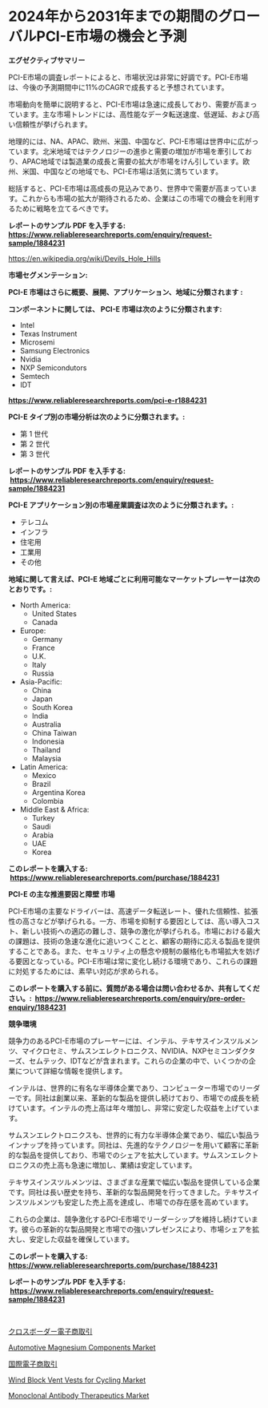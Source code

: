 <p><h1>2024年から2031年までの期間のグローバルPCI-E市場の機会と予測</h1></p><p><strong>エグゼクティブサマリー</strong></p>
<p><p>PCI-E市場の調査レポートによると、市場状況は非常に好調です。PCI-E市場は、今後の予測期間中に11%のCAGRで成長すると予想されています。</p><p>市場動向を簡単に説明すると、PCI-E市場は急速に成長しており、需要が高まっています。主な市場トレンドには、高性能なデータ転送速度、低遅延、および高い信頼性が挙げられます。</p><p>地理的には、NA、APAC、欧州、米国、中国など、PCI-E市場は世界中に広がっています。北米地域ではテクノロジーの進歩と需要の増加が市場を牽引しており、APAC地域では製造業の成長と需要の拡大が市場をけん引しています。欧州、米国、中国などの地域でも、PCI-E市場は活気に満ちています。</p><p>総括すると、PCI-E市場は高成長の見込みであり、世界中で需要が高まっています。これからも市場の拡大が期待されるため、企業はこの市場での機会を利用するために戦略を立てるべきです。</p></p>
<p><strong>レポートのサンプル PDF を入手する: <a href="https://www.reliableresearchreports.com/enquiry/request-sample/1884231">https://www.reliableresearchreports.com/enquiry/request-sample/1884231</a></strong></p>
<p><a href="https://en.wikipedia.org/wiki/Devils_Hole_Hills">https://en.wikipedia.org/wiki/Devils_Hole_Hills</a></p>
<p><strong>市場セグメンテーション:</strong></p>
<p><strong> PCI-E 市場はさらに概要、展開、アプリケーション、地域に分類されます :</strong></p>
<p><strong>コンポーネントに関しては、 PCI-E 市場は次のように分類されます: &nbsp;</strong></p>
<p><ul><li>Intel</li><li>Texas Instrument</li><li>Microsemi</li><li>Samsung Electronics</li><li>Nvidia</li><li>NXP Semicondutors</li><li>Semtech</li><li>IDT</li></ul></p>
<p><strong><a href="https://www.reliableresearchreports.com/pci-e-r1884231">https://www.reliableresearchreports.com/pci-e-r1884231</a></strong></p>
<p><strong> PCI-E タイプ別の市場分析は次のように分類されます。:</strong></p>
<p><ul><li>第 1 世代</li><li>第 2 世代</li><li>第 3 世代</li></ul></p>
<p><strong>レポートのサンプル PDF を入手する: &nbsp;<a href="https://www.reliableresearchreports.com/enquiry/request-sample/1884231">https://www.reliableresearchreports.com/enquiry/request-sample/1884231</a></strong></p>
<p><strong> PCI-E アプリケーション別の市場産業調査は次のように分類されます。:</strong></p>
<p><ul><li>テレコム</li><li>インフラ</li><li>住宅用</li><li>工業用</li><li>その他</li></ul></p>
<p><strong>地域に関して言えば、PCI-E 地域ごとに利用可能なマーケットプレーヤーは次のとおりです。:</strong></p>
<p><ul>
    <li>
        North America:
        <ul>
            <li>United States</li>
            <li>Canada</li>
        </ul>
    </li>
    <li>
        Europe:
        <ul>
            <li>Germany</li>
            <li>France</li>
            <li>U.K.</li>
            <li>Italy</li>
            <li>Russia</li>
        </ul>
    </li>
    <li>
        Asia-Pacific:
        <ul>
            <li>China</li>
            <li>Japan</li>
            <li>South Korea</li>
            <li>India</li>
            <li>Australia</li>
            <li>China Taiwan</li>
            <li>Indonesia</li>
            <li>Thailand</li>
            <li>Malaysia</li>
        </ul>
    </li>
    <li>
        Latin America:
        <ul>
            <li>Mexico</li>
            <li>Brazil</li>
            <li>Argentina Korea</li>
            <li>Colombia</li>
        </ul>
    </li>
    <li>
        Middle East & Africa:
        <ul>
            <li>Turkey</li>
            <li>Saudi</li>
            <li>Arabia</li>
            <li>UAE</li>
            <li>Korea</li>
        </ul>
    </li>
    </ul></p>
<p><strong>このレポートを購入する: &nbsp;<a href="https://www.reliableresearchreports.com/purchase/1884231">https://www.reliableresearchreports.com/purchase/1884231</a></strong></p>
<p><strong>PCI-E の主な推進要因と障壁 市場</strong></p>
<p><p>PCI-E市場の主要なドライバーは、高速データ転送レート、優れた信頼性、拡張性の高さなどが挙げられる。一方、市場を抑制する要因としては、高い導入コスト、新しい技術への適応の難しさ、競争の激化が挙げられる。市場における最大の課題は、技術の急速な進化に追いつくことと、顧客の期待に応える製品を提供することである。また、セキュリティ上の懸念や規制の厳格化も市場拡大を妨げる要因となっている。PCI-E市場は常に変化し続ける環境であり、これらの課題に対処するためには、素早い対応が求められる。</p></p>
<p><strong>このレポートを購入する前に、質問がある場合は問い合わせるか、共有してください。:&nbsp; <a href="https://www.reliableresearchreports.com/enquiry/pre-order-enquiry/1884231">https://www.reliableresearchreports.com/enquiry/pre-order-enquiry/1884231</a></strong></p>
<p><strong>競争環境</strong></p>
<p><p>競争力のあるPCI-E市場のプレーヤーには、インテル、テキサスインスツルメンツ、マイクロセミ、サムスンエレクトロニクス、NVIDIA、NXPセミコンダクターズ、セムテック、IDTなどが含まれます。これらの企業の中で、いくつかの企業について詳細な情報を提供します。</p><p>インテルは、世界的に有名な半導体企業であり、コンピューター市場でのリーダーです。同社は創業以来、革新的な製品を提供し続けており、市場での成長を続けています。インテルの売上高は年々増加し、非常に安定した収益を上げています。</p><p>サムスンエレクトロニクスも、世界的に有力な半導体企業であり、幅広い製品ラインナップを持っています。同社は、先進的なテクノロジーを用いて顧客に革新的な製品を提供しており、市場でのシェアを拡大しています。サムスンエレクトロニクスの売上高も急速に増加し、業績は安定しています。</p><p>テキサスインスツルメンツは、さまざまな産業で幅広い製品を提供している企業です。同社は長い歴史を持ち、革新的な製品開発を行ってきました。テキサスインスツルメンツも安定した売上高を達成し、市場での存在感を高めています。</p><p>これらの企業は、競争激化するPCI-E市場でリーダーシップを維持し続けています。彼らの革新的な製品開発と市場での強いプレゼンスにより、市場シェアを拡大し、安定した収益を確保しています。</p></p>
<p><strong>このレポートを購入する: &nbsp; <a href="https://www.reliableresearchreports.com/purchase/1884231">https://www.reliableresearchreports.com/purchase/1884231</a></strong></p>
<p><strong>レポートのサンプル PDF を入手する: &nbsp;<a href="https://www.reliableresearchreports.com/enquiry/request-sample/1884231">https://www.reliableresearchreports.com/enquiry/request-sample/1884231</a></strong><strong></strong></p>
<p>&nbsp;</p>
<p><p><a href="https://github.com/roulaayoub-saad/Market-Research-Report-List-2/blob/main/1392633171754.md">クロスボーダー電子商取引</a></p><p><a href="https://www.linkedin.com/pulse/global-automotive-magnesium-components-market-product-type-pobme?trackingId=NbkcZ50do4Z9UQGtNcRlCw%3D%3D">Automotive Magnesium Components Market</a></p><p><a href="https://github.com/schmahlson/Market-Research-Report-List-2/blob/main/4912296171755.md">国際電子商取引</a></p><p><a href="https://www.linkedin.com/pulse/market-forecast-global-wind-block-vent-vests-cycling-trends-r2afe?trackingId=9d2%2BsXbClD75m5vmNeUGMw%3D%3D">Wind Block Vent Vests for Cycling Market</a></p><p><a href="https://github.com/msbsaifansami/Market-Research-Report-List-1/blob/main/monoclonal-antibody-therapeutics-market.md">Monoclonal Antibody Therapeutics Market</a></p></p>